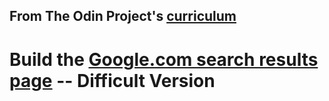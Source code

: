 ## From The Odin Project's [curriculum](http://www.theodinproject.com/courses/web-development-101/lessons/html-css)


# Build the [Google.com search results page](https://www.google.com/search?q=build+this+webpage) -- Difficult Version